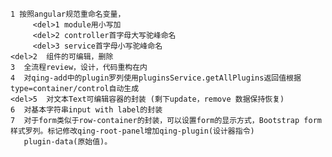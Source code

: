 
    1 按照angular规范重命名变量，
         <del>1 module用小写加
         <del>2 controller首字母大写驼峰命名
         <del>3 service首字母小写驼峰命名
    <del>2  组件的可编辑，删除
    3  全流程review，设计，代码重构在内
    4  对qing-add中的plugin罗列使用pluginsService.getAllPlugins返回值根据type=container/control自动生成
    <del>5  对文本Text可编辑容器的封装 (剩下update，remove 数据保持恢复)
    6  对基本字符串input with label的封装
    7  对于form类似于row-container的封装，可以设置form的显示方式，Bootstrap form样式罗列。标记修改qing-root-panel增加qing-plugin(设计器指令)
       plugin-data(原始值)。
